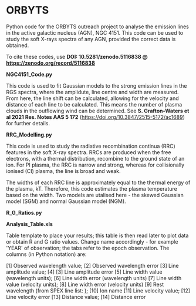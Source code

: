 # ORBYTS
Python code for the ORBYTS outreach project to analyse the emission lines in the active galactic nucleus (AGN), NGC 4151. This code can be used to study the soft X-rays spectra of any AGN, provided the correct data is obtained.

To cite these codes, use **DOI: 10.5281/zenodo.5116838 @ https://zenodo.org/record/5116838**

**NGC4151_Code.py** 

This code is used to fit Gaussian models to the strong emission lines in the RGS spectra, where the amplidute, line centre and width are measured. From here, the line shift can be calculated, allowing for the velocity and distance of each line to be calculated. This means the number of plasma clouds in the outflowing wind can be determined. See **S. Grafton-Waters et al 2021 Res. Notes AAS 5 172** (https://doi.org/10.3847/2515-5172/ac1689) for further details.

**RRC_Modelling.py**

This code is used to study the radiative recombination continua (RRC) features in the soft X-ray spectra. RRCs are produced when the free electrons, with a thermal distribution, recombine to the ground state of an ion. For PI plasma, the RRC is narrow and strong, whereas for collisionally ionised (CI) plasma, the line is broad and weak. 

The widths of each RRC line is approximately equal to the thermal energy of the plasma, kT. Therefore, this code estimates the plasma temperature based on the width. Two models are utalised here - the skewed Gaussian model (SGM) and normal Gaussian model (NGM).

**R_G_Ratios.py**

**Analysis_Table.xls**

Table template to place your results; this table is then read later to plot data or obtain R and G ratio values. Change name accordingly - for example 'YEAR' of observation; the tabs refer to the epoch observation. The columns (in Python notation) are:

[1] Observed wavelength value; [2] Observed wavelength error
[3] Line amplitude value; [4] [3] Line amplitude error
[5] Line width value (wavelength units); [6] Line width error (wavelength units)
[7] Line width value (velocity units); [8] Line width error (velocity units)
[9] Rest wavelength (from SPEX line list: ); [10] Ion name
[11] Line velocity value; [12] Line velocity error
[13] Distance value; [14] Distance error
